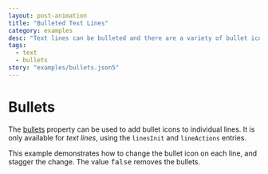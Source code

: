 ```yaml
---
layout: post-animation
title: "Bulleted Text Lines"
category: examples
desc: "Text lines can be bulleted and there are a variety of bullet icons to select from."
tags: 
  - text
  - bullets
story: "examples/bullets.json5"
---
```

# Bullets

The [bullets](/properties/#bullets) property can be used to add bullet icons to individual lines. It is only available for _text lines_, using the <code>linesInit</code> and <code>lineActions</code> entries.

This example demonstrates how to change the bullet icon on each line, and stagger the change. The value <samp class="boolean">false</samp> removes the bullets.
